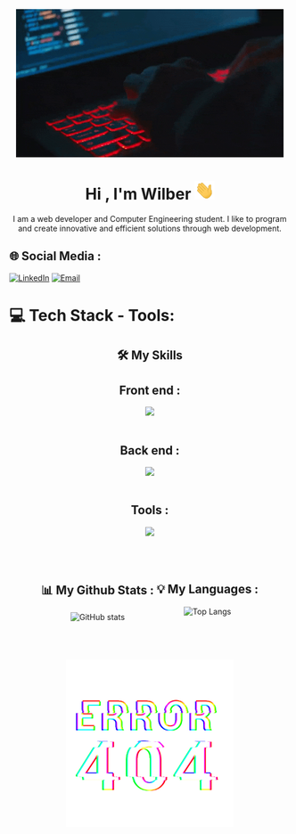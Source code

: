 <div align="center">
  <img src="./assets/coding-2.gif" alt="user"/>
</div>

<h1 align="center"><b>Hi , I'm Wilber </b><img src="./assets/saludar.gif" width="35"></h1>

<div align="center">
  <p>
    I am a web developer and Computer Engineering student. I like to program and create innovative and efficient solutions through web development.
  </p>
</div>

## 🌐 Social Media :

[![LinkedIn](https://img.shields.io/badge/LinkedIn-%230077B5.svg?logo=linkedin&logoColor=white)]() [![Email](https://img.shields.io/badge/Email-%23D14836.svg?logo=Gmail&logoColor=white)](mailto:)

# 💻 Tech Stack - Tools:
<h2 align="center">🛠️ My Skills</h2>

<div align="center">
<h2>Front end :</h2>
  <img src="https://skillicons.dev/icons?i=html,css,javascript,typescript,bootstrap,tailwindcss,react,astro" /><br>
</div><br>

<div align="center">
  <h2>Back end :</h2>
  <img src="https://skillicons.dev/icons?i=nodejs,expressjs,mysql" /><br>
</div><br>

<div align="center">
  <h2>Tools :</h2>
  <img src="https://skillicons.dev/icons?i=vscode,powershell,git,bash,github" /><br>
</div><br>

<!--
**wilberdhp/wilberdhp** is a ✨ _special_ ✨ repository because its `README.md` (this file) appears on your GitHub profile.

Here are some ideas to get you started:

- 🔭 I’m currently working on ...
- 🌱 I’m currently learning ...
- 👯 I’m looking to collaborate on ...
- 🤔 I’m looking for help with ...
- 💬 Ask me about ...
- 📫 How to reach me: ...
- 😄 Pronouns: ...
- ⚡ Fun fact: ...
-->


<br>
<br>
<div align="center" style="display: flex; gap: 5px; align-items: start; justify-content: center;">
  <div align="center">
    <h2>📊 My Github Stats :</h2>
    <img align="center" alt="GitHub stats" width="400" src="https://github-readme-stats.vercel.app/api?username=wilberdhp&show_icons=true&count_private=true&include_all_commits=true&theme=radical">
  </div>

  <div align="center">
    <h2>💡 My Languages :</h2>
    <img align="center" alt="Top Langs" width="400" src="https://github-readme-stats.vercel.app/api/top-langs/?username=wilberdhp&langs_count_private=true&theme=radical&card_width=445">
  </div>
</div>


<br>
<br>
<br>
<br>

<div align="center">
  <img width="300" src="./assets/error-404.gif">
</div>
